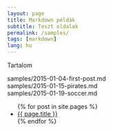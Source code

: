 ```yaml
---
layout: page
title: Markdown példák
subtitle: Teszt oldalak
permalink: /samples/
tags: [markdown]
lang: hu
---
```


Tartalom

samples/2015-01-04-first-post.md  
samples/2015-01-15-pirates.md  
samples/2015-01-19-soccer.md  

<ul>
  {% for post in site.pages %}
    <li>
      <a href="{{ site.url }}{{ page.url }}">{{ page.title }}</a>
    </li>
  {% endfor %}
</ul>
